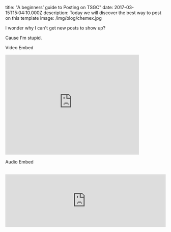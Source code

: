 title: "A beginners’ guide to Posting on TSGC"
date: 2017-03-15T15:04:10.000Z
description: Today we will discover the best way to post on this template
image: /img/blog/chemex.jpg

I wonder why I can't get new posts to show up?

Cause I'm stupid.

Video Embed

<iframe width="420" height="315" src="http://www.youtube.com/embed/dQw4w9WgXcQ" frameborder="0" allowfullscreen></iframe>

<br>

Audio Embed

<br>


<iframe width="100%" height="166" scrolling="no" frameborder="no" src="https://w.soundcloud.com/player/?url=https%3A//api.soundcloud.com/tracks/302405036&amp;color=e6b976&amp;auto_play=false&amp;hide_related=false&amp;show_comments=true&amp;show_user=true&amp;show_reposts=false"></iframe>
